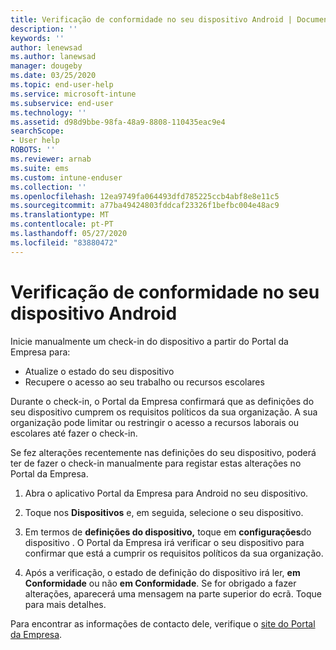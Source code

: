```yaml
---
title: Verificação de conformidade no seu dispositivo Android | Documentos da Microsoft
description: ''
keywords: ''
author: lenewsad
ms.author: lanewsad
manager: dougeby
ms.date: 03/25/2020
ms.topic: end-user-help
ms.service: microsoft-intune
ms.subservice: end-user
ms.technology: ''
ms.assetid: d98d9bbe-98fa-48a9-8808-110435eac9e4
searchScope:
- User help
ROBOTS: ''
ms.reviewer: arnab
ms.suite: ems
ms.custom: intune-enduser
ms.collection: ''
ms.openlocfilehash: 12ea9749fa064493dfd785225ccb4abf8e8e11c5
ms.sourcegitcommit: a77ba49424803fddcaf23326f1befbc004e48ac9
ms.translationtype: MT
ms.contentlocale: pt-PT
ms.lasthandoff: 05/27/2020
ms.locfileid: "83880472"
---
```

# <a name="check-compliance-on-your-android-device"></a>Verificação de conformidade no seu dispositivo Android  
Inicie manualmente um check-in do dispositivo a partir do Portal da Empresa para:

* Atualize o estado do seu dispositivo 
* Recupere o acesso ao seu trabalho ou recursos escolares 

Durante o check-in, o Portal da Empresa confirmará que as definições do seu dispositivo cumprem os requisitos políticos da sua organização.  A sua organização pode limitar ou restringir o acesso a recursos laborais ou escolares até fazer o check-in.  

Se fez alterações recentemente nas definições do seu dispositivo, poderá ter de fazer o check-in manualmente para registar estas alterações no Portal da Empresa. 

1. Abra o aplicativo Portal da Empresa para Android no seu dispositivo.  

2. Toque nos **Dispositivos** e, em seguida, selecione o seu dispositivo.  

3. Em termos de **definições do dispositivo,** toque em **configurações**do dispositivo . O Portal da Empresa irá verificar o seu dispositivo para confirmar que está a cumprir os requisitos políticos da sua organização. 

4. Após a verificação, o estado de definição do dispositivo irá ler, **em Conformidade** ou não **em Conformidade**. Se for obrigado a fazer alterações, aparecerá uma mensagem na parte superior do ecrã. Toque para mais detalhes. 

Para encontrar as informações de contacto dele, verifique o [site do Portal da Empresa](https://go.microsoft.com/fwlink/?linkid=2010980).  
